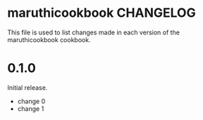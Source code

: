 # maruthicookbook CHANGELOG

This file is used to list changes made in each version of the maruthicookbook cookbook.

# 0.1.0

Initial release.

- change 0
- change 1

